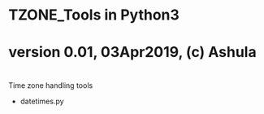 # TZONE_Tools in Python3
# version 0.01, 03Apr2019, (c) Ashula
#
Time zone handling tools

- datetimes.py
